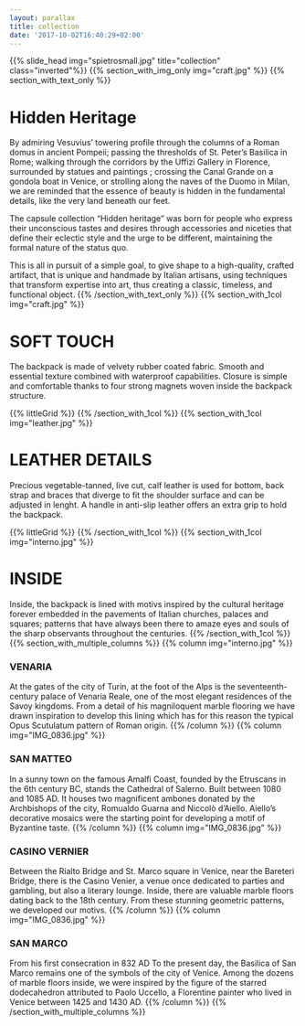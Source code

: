 ```yaml
---
layout: parallax
title: collection
date: '2017-10-02T16:40:29+02:00'
---
```

{{% slide_head img="spietrosmall.jpg" title="collection" class="inverted"%}}
{{% section_with_img_only img="craft.jpg" %}}
{{% section_with_text_only %}}

# Hidden Heritage

By admiring Vesuvius’ towering profile through the columns of a Roman domus in ancient Pompeii; passing the thresholds of St. Peter’s Basilica in Rome; walking through the corridors by the Uffizi Gallery in Florence, surrounded by statues and paintings ; crossing the Canal Grande on a gondola boat in Venice, or strolling along the naves of the Duomo in Milan, we are reminded that the essence of beauty is hidden in the fundamental details, like the very land beneath our feet.

The capsule collection “Hidden heritage” was born for people who express their unconscious tastes and desires through accessories and niceties that define their eclectic style and the urge to be different, maintaining the formal nature of the status quo.

This is all in pursuit of a simple goal, to give shape to a high-quality, crafted artifact, that is unique and handmade by Italian artisans, using techniques that transform expertise into art, thus creating a classic, timeless, and functional object.
{{% /section_with_text_only %}}
{{% section_with_1col img="craft.jpg" %}}

# SOFT TOUCH

The backpack is made of velvety rubber coated fabric. Smooth and essential texture combined with waterproof capabilities.
Closure is simple and comfortable thanks to four strong magnets woven inside the backpack structure.

{{% littleGrid %}}
{{% /section_with_1col %}}
{{% section_with_1col img="leather.jpg" %}}

# LEATHER DETAILS

Precious vegetable-tanned, live cut, calf leather is used for bottom, back strap and braces that diverge to fit the shoulder surface and can be adjusted in lenght. A handle in anti-slip leather offers an extra grip to hold the backpack. 


{{% littleGrid %}}
{{% /section_with_1col %}}
{{% section_with_1col img="interno.jpg" %}}

# INSIDE

Inside, the backpack is lined with motivs inspired by the cultural heritage forever embedded in the pavements of Italian churches, palaces and squares; patterns that have always been there to amaze eyes and souls of the sharp observants throughout the centuries.
{{% /section_with_1col %}}
{{% section_with_multiple_columns %}}
{{% column img="interno.jpg" %}}

### VENARIA

At the gates of the city of Turin, at the foot of the Alps is the seventeenth-century palace of Venaria Reale, one of the most elegant residences of the Savoy kingdoms. From a detail of his magniloquent marble flooring we have drawn inspiration to develop this lining which has for this reason the typical Opus Scutulatum pattern of Roman origin.
{{% /column %}}
{{% column img="IMG_0836.jpg" %}}

### SAN MATTEO

In a sunny town on the famous Amalfi Coast, founded by the Etruscans in the 6th century BC, stands the Cathedral of Salerno. Built between 1080 and 1085 AD. It houses two magnificent ambones donated by the Archbishops of the city, Romualdo Guarna and Niccolò d’Aiello. Aiello’s decorative mosaics were the starting point for developing a motif of Byzantine taste.
{{% /column %}}
{{% column img="IMG_0836.jpg" %}}

### CASINO VERNIER

Between the Rialto Bridge and St. Marco square in Venice, near the Bareteri Bridge, there is the Casino Venier, a venue once dedicated to parties and gambling, but also a literary lounge. Inside, there are valuable marble floors dating back to the 18th century. From these stunning geometric patterns, we developed our motivs.
{{% /column %}}
{{% column img="IMG_0836.jpg" %}}

### SAN MARCO

From his first consecration in 832 AD To the present day, the Basilica of San Marco remains one of the symbols of the city of Venice. Among the dozens of marble floors inside, we were inspired by the figure of the starred dodecahedron attributed to Paolo Uccello, a Florentine painter who lived in Venice between 1425 and 1430 AD.
{{% /column %}}
{{% /section_with_multiple_columns %}}
